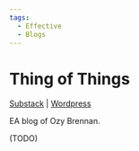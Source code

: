 ```yaml
---
tags:
  - Effective
  - Blogs
---
```

# Thing of Things

[Substack](https://thingofthings.substack.com/) | [Wordpress](https://thingofthings.wordpress.com/)

EA blog of Ozy Brennan.

(TODO)